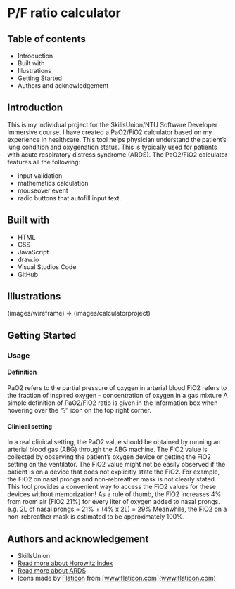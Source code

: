 # P/F ratio calculator

## Table of contents
* Introduction
* Built with
* Illustrations
* Getting Started
* Authors and acknowledgement

## Introduction
This is my individual project for the SkillsUnion/NTU Software Developer Immersive course. I have created a PaO2/FiO2 calculator based on my experience in healthcare. This tool helps physician understand the patient’s lung condition and oxygenation status. This is typically used for patients with acute respiratory distress syndrome (ARDS). The PaO2/FiO2 calculator features all the following:
- input validation
- mathematics calculation
- mouseover event
- radio buttons that autofill input text.

## Built with
* HTML
* CSS
* JavaScript
* draw.io
* Visual Studios Code
* GitHub

## Illustrations
(images/wireframe) => (images/calculatorproject)

## Getting Started

### Usage
#### Definition
PaO2 refers to the partial pressure of oxygen in arterial blood
FiO2 refers to the fraction of inspired oxygen – concentration of oxygen in a gas mixture
A simple definition of PaO2/FiO2 ratio is given in the information box when hovering over the “?” icon on the top right corner.

#### Clinical setting
In a real clinical setting, the PaO2 value should be obtained by running an arterial blood gas (ABG) through the ABG machine. The FiO2 value is collected by observing the patient’s oxygen device or getting the FiO2 setting on the ventilator. 
The FiO2 value might not be easily observed if the patient is on a device that does not explicitly state the FiO2. For example, the FiO2 on nasal prongs and non-rebreather mask is not clearly stated. This tool provides a convenient way to access the FiO2 values for these devices without memorization! As a rule of thumb, the FiO2 increases 4% from room air (FiO2 21%) for every liter of oxygen added to nasal prongs. 
e.g. 2L of nasal prongs = 21% + (4% x 2L) = 29%
Meanwhile, the FiO2 on a non-rebreather mask is estimated to be approximately 100%.

## Authors and acknowledgement
* SkillsUnion
* [Read more about Horowitz index]( https://jamanetwork.com/journals/jamasurgery/article-abstract/578720)
* [Read more about ARDS]( https://pubmed.ncbi.nlm.nih.gov/22797452/)
* Icons made by [Flaticon](https://www.flaticon.com/authors/roundicons) from [www.flaticon.com](www.flaticon.com)
